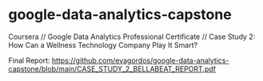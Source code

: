 # google-data-analytics-capstone
Coursera // Google Data Analytics Professional Certificate // Case Study 2: How Can a Wellness Technology Company Play It Smart?

Final Report: https://github.com/evagordos/google-data-analytics-capstone/blob/main/CASE_STUDY_2_BELLABEAT_REPORT.pdf
